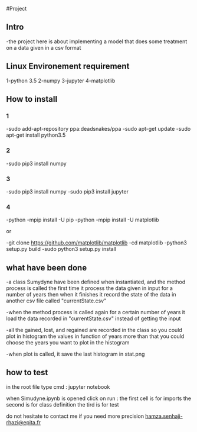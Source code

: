 #Project 
## Intro
-the project here is about implementing a model that does some treatment on 
a data given in a csv format

## Linux Environement requirement
1-python 3.5
2-numpy
3-jupyter
4-matplotlib
## How to install
### 1
-sudo add-apt-repository ppa:deadsnakes/ppa
-sudo apt-get update
-sudo apt-get install python3.5
### 2
-sudo pip3 install numpy
### 3
-sudo pip3 install numpy
-sudo pip3 install jupyter
### 4 
-python -mpip install -U pip
-python -mpip install -U matplotlib

or

-git clone https://github.com/matplotlib/matplotlib
-cd matplotlib
-python3 setup.py build
-sudo python3 setup.py install

## what have been done
-a class Sumydyne have been defined when instantiated, and the method
process is called the first time it process the data given in input
for a number of years then when it finishes it record the state of the 
data in another csv file called "currentState.csv"

-when the method process is called again for a certain number of 
years it load the data recorded in "currentState.csv" instead of
getting the input

-all the gained, lost, and regained are recorded in the class
so you could plot in histogram the values in function of years
more than that you could choose the years you want to plot 
in the histogram

-when plot is called, it save the last histogram 
in stat.png
## how to test
in the root file type cmd : jupyter notebook

when  Simudyne.ipynb is opened click on run :
the first cell is for imports
the second is for class definition
the tird is for test

do not hesitate to contact me if you need more precision 
hamza.senhaji-rhazi@epita.fr



